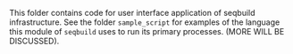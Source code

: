 This folder contains code for user interface application of seqbuild 
infrastructure. See the folder `sample_script` for examples of the 
language this module of `seqbuild` uses to run its primary processes. 
(MORE WILL BE DISCUSSED). 